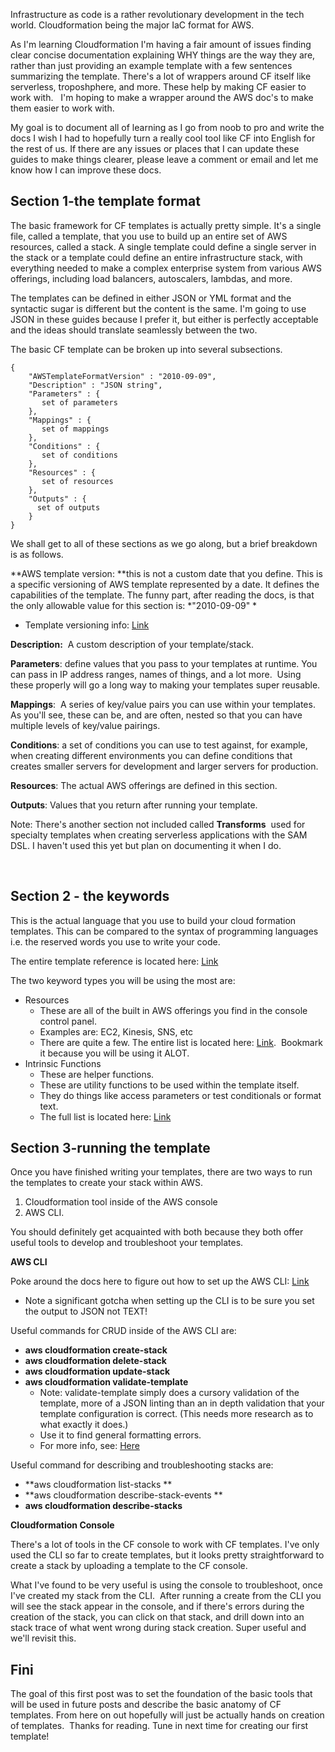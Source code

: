 Infrastructure as code is a rather revolutionary development in the tech
world. Cloudformation being the major IaC format for AWS.

As I'm learning Cloudformation I'm having a fair amount of issues
finding clear concise documentation explaining WHY things are the way
they are, rather than just providing an example template with a few
sentences summarizing the template. There's a lot of wrappers around CF
itself like serverless, troposhphere, and more. These help by making CF
easier to work with.   I'm hoping to make a wrapper around the AWS doc's
to make them easier to work with.

My goal is to document all of learning as I go from noob to pro and
write the docs I wish I had to hopefully turn a really cool tool like CF
into English for the rest of us. If there are any issues or places that
I can update these guides to make things clearer, please leave a comment
or email and let me know how I can improve these docs.

**Section 1-the template format**
---------------------------------

The basic framework for CF templates is actually pretty simple. It's a
single file, called a template, that you use to build up an entire set
of AWS resources, called a stack. A single template could define a
single server in the stack or a template could define an entire
infrastructure stack, with everything needed to make a complex
enterprise system from various AWS offerings, including load balancers,
autoscalers, lambdas, and more.

The templates can be defined in either JSON or YML format and the
syntactic sugar is different but the content is the same. I'm going to
use JSON in these guides because I prefer it, but either is perfectly
acceptable and the ideas should translate seamlessly between the two.

The basic CF template can be broken up into several subsections.

    {
        "AWSTemplateFormatVersion" : "2010-09-09",
        "Description" : "JSON string",
        "Parameters" : {
           set of parameters
        },
        "Mappings" : {
           set of mappings
        },
        "Conditions" : {
           set of conditions
        },
        "Resources" : {
           set of resources
        },
        "Outputs" : {
          set of outputs
        }
    }

We shall get to all of these sections as we go along, but a brief
breakdown is as follows.

**AWS template version: **this is not a custom date that you define.
This is a specific versioning of AWS template represented by a date. It
defines the capabilities of the template. The funny part, after reading
the docs, is that the only allowable value for this section
is: *"2010-09-09" *

-   Template versioning
    info: [Link](https://docs.aws.amazon.com/AWSCloudFormation/latest/UserGuide/format-version-structure.html)

**Description:**  A custom description of your template/stack.

**Parameters**: define values that you pass to your templates at
runtime. You can pass in IP address ranges, names of things, and a lot
more.  Using these properly will go a long way to making your templates
super reusable.

**Mappings**:  A series of key/value pairs you can use within your
templates. As you'll see, these can be, and are often, nested so that
you can have multiple levels of key/value pairings.

**Conditions**: a set of conditions you can use to test against, for
example, when creating different environments you can define conditions
that creates smaller servers for development and larger servers for
production.

**Resources**: The actual AWS offerings are defined in this section.

**Outputs**: Values that you return after running your template.

Note: There's another section not included called **Transforms**  used
for specialty templates when creating serverless applications with the
SAM DSL. I haven't used this yet but plan on documenting it when I do.

 

**Section 2 - the keywords**
----------------------------

This is the actual language that you use to build your cloud formation
templates. This can be compared to the syntax of programming languages
i.e. the reserved words you use to write your code.

The entire template reference is located
here: [Link](https://docs.aws.amazon.com/AWSCloudFormation/latest/UserGuide/template-reference.html)

The two keyword types you will be using the most are:

-   Resources
    -   These are all of the built in AWS offerings you find in the
        console control panel.
    -   Examples are: EC2, Kinesis, SNS, etc
    -   There are quite a few. The entire list is located
        here: [Link](https://docs.aws.amazon.com/AWSCloudFormation/latest/UserGuide/aws-template-resource-type-ref.html). 
        Bookmark it because you will be using it ALOT.
-   Intrinsic Functions
    -   These are helper functions.
    -   These are utility functions to be used within the template
        itself.
    -   They do things like access parameters or test conditionals or
        format text.
    -   The full list is located
        here: [Link](https://docs.aws.amazon.com/AWSCloudFormation/latest/UserGuide/intrinsic-function-reference.html)

**Section 3-running the template**
----------------------------------

Once you have finished writing your templates, there are two ways to run
the templates to create your stack within AWS.

1.  Cloudformation tool inside of the AWS console
2.  AWS CLI.

You should definitely get acquainted with both because they both offer
useful tools to develop and troubleshoot your templates.

**AWS CLI**

Poke around the docs here to figure out how to set up the AWS
CLI: [Link](https://docs.aws.amazon.com/cli/latest/userguide/installing.html)

-   Note a significant gotcha when setting up the CLI is to be sure you
    set the output to JSON not TEXT!

Useful commands for CRUD inside of the AWS CLI are:

-   **aws cloudformation create-stack**
-   **aws cloudformation delete-stack**
-   **aws cloudformation update-stack**
-   **aws cloudformation validate-template**
    -   Note: validate-template simply does a cursory validation of the
        template, more of a JSON linting than an in depth validation
        that your template configuration is correct. (This needs more
        research as to what exactly it does.)
    -   Use it to find general formatting errors.
    -   For more info, see:
        [Here](https://docs.aws.amazon.com/AWSCloudFormation/latest/UserGuide/using-cfn-validate-template.html)

Useful command for describing and troubleshooting stacks are:

-   **aws cloudformation list-stacks **
-   **aws cloudformation describe-stack-events **
-   **aws cloudformation describe-stacks**

**Cloudformation Console**

There's a lot of tools in the CF console to work with CF templates. I've
only used the CLI so far to create templates, but it looks pretty
straightforward to create a stack by uploading a template to the CF
console.

What I've found to be very useful is using the console to troubleshoot,
once I've created my stack from the CLI.  After running a create from
the CLI you will see the stack appear in the console, and if there's
errors during the creation of the stack, you can click on that stack,
and drill down into an stack trace of what went wrong during stack
creation. Super useful and we'll revisit this.

Fini
----

The goal of this first post was to set the foundation of the basic tools
that will be used in future posts and describe the basic anatomy of CF
templates. From here on out hopefully will just be actually hands on
creation of templates.  Thanks for reading. Tune in next time for
creating our first template!
